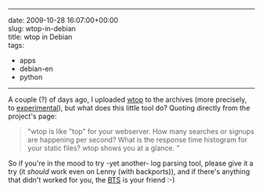
---
date: 2009-10-28 16:07:00+00:00  
slug: wtop-in-debian  
title: wtop in Debian  
tags:  
- apps  
- debian-en  
- python  

---
  
A couple (?) of days ago, I uploaded [wtop](http://code.google.com/p/wtop/) to the archives (more precisely, to [experimental](http://packages.debian.org/experimental/wtop)), but what does this little tool do? Quoting directly from the project's page:  
  
  
> "wtop is like "top" for your webserver. How many searches or signups are happening per second? What is the response time histogram for your static files? wtop shows you at a glance. "  
  
  
So if you're in the mood to try -yet another- log parsing tool, please give it a try (it _should_ work even on Lenny (with backports)), and if there's anything that didn't worked for you, the [BTS](http://bugs.debian.org) is your friend :-)  
